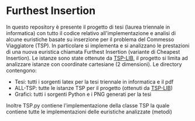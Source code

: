 # Furthest Insertion
In questo repository è presente il progetto di tesi (laurea triennale in informatica) con tutto il codice relativo all'implementazione e analisi di alcune euristiche basate su inserzione per il problema del Commesso Viaggiatore (TSP). In particolare si implementa e si analizzano le prestazioni di una nuova euristica chiamata Furthest Insertion (variante di Cheapest Insertion). Le istanze sono state ottenute da [TSP-LIB](http://comopt.ifi.uni-heidelberg.de/software/TSPLIB95/), il progetto si limita ad analizzare istanze con coordinate cartesiane (2 dimensioni). Le directory contengono:
- Tesi: tutti i sorgenti latex per la tesi triennale in informatica e il pdf
- ALL-TSP: tutte le istanze TSP per il progetto (ottenuti da [TSP-LIB](http://comopt.ifi.uni-heidelberg.de/software/TSPLIB95/))
- Grafici: tutti i sorgenti Python e i PNG generati per la tesi

Inoltre TSP.py contiene l'implementazione della classe TSP la quale contiene tutte le implementazioni delle euristiche analizzate (metodi)
